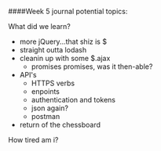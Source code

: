 ####Week 5 journal potential topics:

What did we learn?
- more jQuery...that shiz is $
- straight outta lodash
- cleanin up with some $.ajax
  - promises promises, was it then-able?
- API's
  - HTTPS verbs
  - enpoints
  - authentication and tokens
  - json again?
  - postman
- return of the chessboard

How tired am i?
